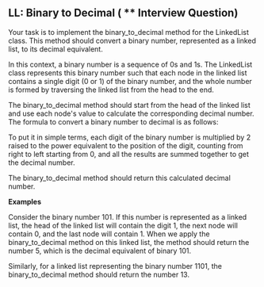 ## LL: Binary to Decimal ( ** Interview Question)
Your task is to implement the binary_to_decimal method for the LinkedList class. This method should convert a binary number, represented as a linked list, to its decimal equivalent.

In this context, a binary number is a sequence of 0s and 1s. The LinkedList class represents this binary number such that each node in the linked list contains a single digit (0 or 1) of the binary number, and the whole number is formed by traversing the linked list from the head to the end.

The binary_to_decimal method should start from the head of the linked list and use each node's value to calculate the corresponding decimal number. The formula to convert a binary number to decimal is as follows:

To put it in simple terms, each digit of the binary number is multiplied by 2 raised to the power equivalent to the position of the digit, counting from right to left starting from 0, and all the results are summed together to get the decimal number.

The binary_to_decimal method should return this calculated decimal number.



**Examples**

Consider the binary number 101. If this number is represented as a linked list, the head of the linked list will contain the digit 1, the next node will contain 0, and the last node will contain 1. When we apply the binary_to_decimal method on this linked list, the method should return the number 5, which is the decimal equivalent of binary 101.

Similarly, for a linked list representing the binary number 1101, the binary_to_decimal method should return the number 13.
